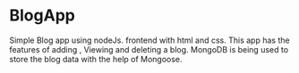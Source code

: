 # BlogApp
Simple Blog app using nodeJs. frontend with html and css.
This app has the features of adding , Viewing  and deleting a blog.
MongoDB is being used to store the blog data with the help of Mongoose.
